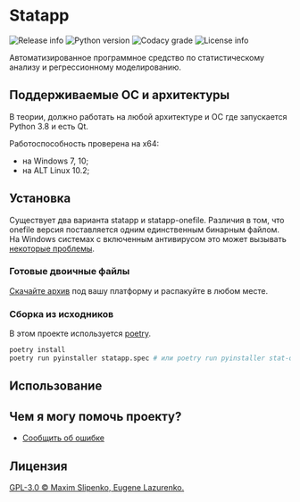 # Statapp

![Release info](https://img.shields.io/github/v/release/shizand/statapp)
![Python version](https://img.shields.io/badge/python-3.8-blue.svg)
![Codacy grade](https://img.shields.io/codacy/grade/c4e370d74a8a4575b79afa8b9b74d130)
![License info](https://img.shields.io/github/license/shizand/statapp)

Автоматизированное программное средство по статистическому анализу и регрессионному моделированию.

## Поддерживаемые ОС и архитектуры

В теории, должно работать на любой архитектуре и ОС где запускается Python 3.8 и есть Qt.

Работоспособность проверена на x64:
 - на Windows 7, 10;
 - на ALT Linux 10.2;

## Установка

Существует два варианта statapp и statapp-onefile. Различия в том, что onefile версия поставляется одним единственным бинарным файлом. На Windows системах с включенным антивирусом это может вызывать [некоторые проблемы](https://qna.habr.com/q/988553).

### Готовые двоичные файлы

[Скачайте архив](https://github.com/shizand/statapp/releases) под вашу платформу и распакуйте в любом месте.

### Сборка из исходников

В этом проекте используется [poetry](https://python-poetry.org/).

```bash
poetry install
poetry run pyinstaller statapp.spec # или poetry run pyinstaller stat-onefile.spec
```

## Использование

<!-- TODO -->

## Чем я могу помочь проекту?

 - [Сообщить об ошибке](https://github.com/shizand/statapp/issues/new?labels=%D0%B1%D0%B0%D0%B3)

## Лицензия

[GPL-3.0 © Maxim Slipenko, Eugene Lazurenko.](https://github.com/shizand/statapp/blob/main/LICENSE)
